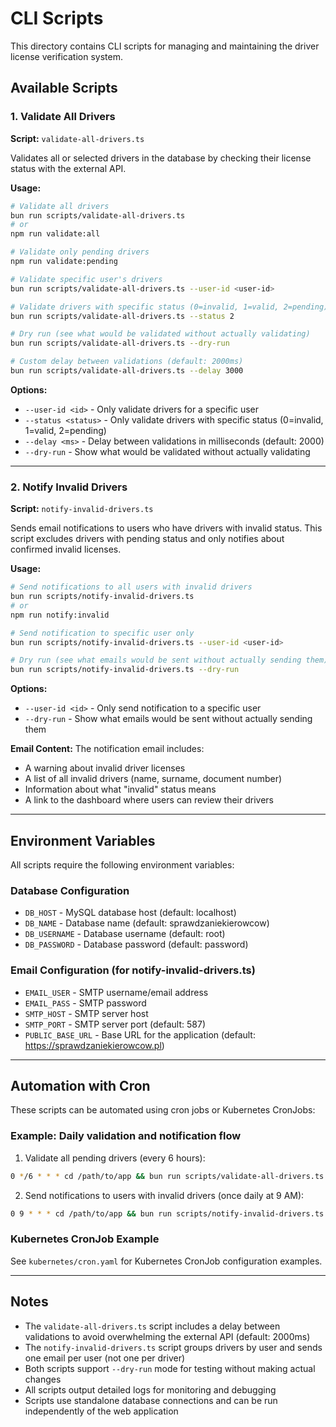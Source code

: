 # CLI Scripts

This directory contains CLI scripts for managing and maintaining the driver license verification system.

## Available Scripts

### 1. Validate All Drivers

**Script:** `validate-all-drivers.ts`

Validates all or selected drivers in the database by checking their license status with the external API.

**Usage:**
```bash
# Validate all drivers
bun run scripts/validate-all-drivers.ts
# or
npm run validate:all

# Validate only pending drivers
npm run validate:pending

# Validate specific user's drivers
bun run scripts/validate-all-drivers.ts --user-id <user-id>

# Validate drivers with specific status (0=invalid, 1=valid, 2=pending)
bun run scripts/validate-all-drivers.ts --status 2

# Dry run (see what would be validated without actually validating)
bun run scripts/validate-all-drivers.ts --dry-run

# Custom delay between validations (default: 2000ms)
bun run scripts/validate-all-drivers.ts --delay 3000
```

**Options:**
- `--user-id <id>` - Only validate drivers for a specific user
- `--status <status>` - Only validate drivers with specific status (0=invalid, 1=valid, 2=pending)
- `--delay <ms>` - Delay between validations in milliseconds (default: 2000)
- `--dry-run` - Show what would be validated without actually validating

---

### 2. Notify Invalid Drivers

**Script:** `notify-invalid-drivers.ts`

Sends email notifications to users who have drivers with invalid status. This script excludes drivers with pending status and only notifies about confirmed invalid licenses.

**Usage:**
```bash
# Send notifications to all users with invalid drivers
bun run scripts/notify-invalid-drivers.ts
# or
npm run notify:invalid

# Send notification to specific user only
bun run scripts/notify-invalid-drivers.ts --user-id <user-id>

# Dry run (see what emails would be sent without actually sending them)
bun run scripts/notify-invalid-drivers.ts --dry-run
```

**Options:**
- `--user-id <id>` - Only send notification to a specific user
- `--dry-run` - Show what emails would be sent without actually sending them

**Email Content:**
The notification email includes:
- A warning about invalid driver licenses
- A list of all invalid drivers (name, surname, document number)
- Information about what "invalid" status means
- A link to the dashboard where users can review their drivers

---

## Environment Variables

All scripts require the following environment variables:

### Database Configuration
- `DB_HOST` - MySQL database host (default: localhost)
- `DB_NAME` - Database name (default: sprawdzaniekierowcow)
- `DB_USERNAME` - Database username (default: root)
- `DB_PASSWORD` - Database password (default: password)

### Email Configuration (for notify-invalid-drivers.ts)
- `EMAIL_USER` - SMTP username/email address
- `EMAIL_PASS` - SMTP password
- `SMTP_HOST` - SMTP server host
- `SMTP_PORT` - SMTP server port (default: 587)
- `PUBLIC_BASE_URL` - Base URL for the application (default: https://sprawdzaniekierowcow.pl)

---

## Automation with Cron

These scripts can be automated using cron jobs or Kubernetes CronJobs:

### Example: Daily validation and notification flow

1. Validate all pending drivers (every 6 hours):
```bash
0 */6 * * * cd /path/to/app && bun run scripts/validate-all-drivers.ts --status 2
```

2. Send notifications to users with invalid drivers (once daily at 9 AM):
```bash
0 9 * * * cd /path/to/app && bun run scripts/notify-invalid-drivers.ts
```

### Kubernetes CronJob Example

See `kubernetes/cron.yaml` for Kubernetes CronJob configuration examples.

---

## Notes

- The `validate-all-drivers.ts` script includes a delay between validations to avoid overwhelming the external API (default: 2000ms)
- The `notify-invalid-drivers.ts` script groups drivers by user and sends one email per user (not one per driver)
- Both scripts support `--dry-run` mode for testing without making actual changes
- All scripts output detailed logs for monitoring and debugging
- Scripts use standalone database connections and can be run independently of the web application

